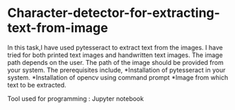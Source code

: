 # Character-detector-for-extracting-text-from-image

In this task,I have used pytesseract to extract text from the images.
I have tried for both printed text images and handwritten text images.
The image path depends on the user.
The path of the image should be provided from your system.
The prerequisites include,
  *Installation of pytesseract in your system.
  *Installation of opencv using command prompt
  *Image from which text to be extracted.
 
 Tool used for programming : Jupyter notebook
